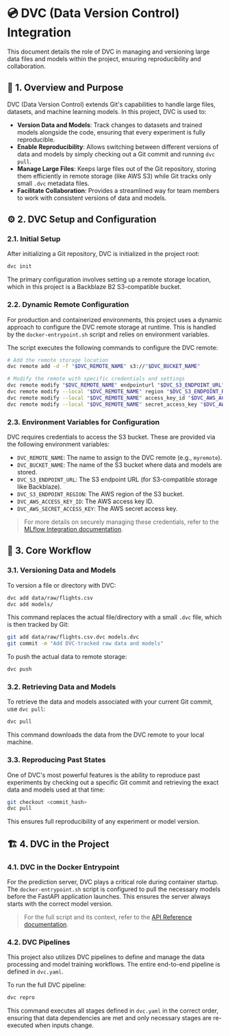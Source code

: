 # 💿 DVC (Data Version Control) Integration

This document details the role of DVC in managing and versioning large data files and models within the project, ensuring reproducibility and collaboration.

## 📝 1. Overview and Purpose

DVC (Data Version Control) extends Git's capabilities to handle large files, datasets, and machine learning models. In this project, DVC is used to:

-   **Version Data and Models**: Track changes to datasets and trained models alongside the code, ensuring that every experiment is fully reproducible.
-   **Enable Reproducibility**: Allows switching between different versions of data and models by simply checking out a Git commit and running `dvc pull`.
-   **Manage Large Files**: Keeps large files out of the Git repository, storing them efficiently in remote storage (like AWS S3) while Git tracks only small `.dvc` metadata files.
-   **Facilitate Collaboration**: Provides a streamlined way for team members to work with consistent versions of data and models.

## ⚙️ 2. DVC Setup and Configuration

### 2.1. Initial Setup

After initializing a Git repository, DVC is initialized in the project root:

```bash
dvc init
```

The primary configuration involves setting up a remote storage location, which in this project is a Backblaze B2 S3-compatible bucket.

### 2.2. Dynamic Remote Configuration

For production and containerized environments, this project uses a dynamic approach to configure the DVC remote storage at runtime. This is handled by the `docker-entrypoint.sh` script and relies on environment variables.

The script executes the following commands to configure the DVC remote:

```bash
# Add the remote storage location
dvc remote add -d -f "$DVC_REMOTE_NAME" s3://"$DVC_BUCKET_NAME"

# Modify the remote with specific credentials and settings
dvc remote modify "$DVC_REMOTE_NAME" endpointurl "$DVC_S3_ENDPOINT_URL"
dvc remote modify --local "$DVC_REMOTE_NAME" region "$DVC_S3_ENDPOINT_REGION"
dvc remote modify --local "$DVC_REMOTE_NAME" access_key_id "$DVC_AWS_ACCESS_KEY_ID"
dvc remote modify --local "$DVC_REMOTE_NAME" secret_access_key "$DVC_AWS_SECRET_ACCESS_KEY"
```

### 2.3. Environment Variables for Configuration

DVC requires credentials to access the S3 bucket. These are provided via the following environment variables:

-   `DVC_REMOTE_NAME`: The name to assign to the DVC remote (e.g., `myremote`).
-   `DVC_BUCKET_NAME`: The name of the S3 bucket where data and models are stored.
-   `DVC_S3_ENDPOINT_URL`: The S3 endpoint URL (for S3-compatible storage like Backblaze).
-   `DVC_S3_ENDPOINT_REGION`: The AWS region of the S3 bucket.
-   `DVC_AWS_ACCESS_KEY_ID`: The AWS access key ID.
-   `DVC_AWS_SECRET_ACCESS_KEY`: The AWS secret access key.

> For more details on securely managing these credentials, refer to the [MLflow Integration documentation](mlflow.md#13-production-best-practice-using-an-environment-file).

## 🔄 3. Core Workflow

### 3.1. Versioning Data and Models

To version a file or directory with DVC:

```bash
dvc add data/raw/flights.csv
dvc add models/
```

This command replaces the actual file/directory with a small `.dvc` file, which is then tracked by Git:

```bash
git add data/raw/flights.csv.dvc models.dvc
git commit -m "Add DVC-tracked raw data and models"
```

To push the actual data to remote storage:

```bash
dvc push
```

### 3.2. Retrieving Data and Models

To retrieve the data and models associated with your current Git commit, use `dvc pull`:

```bash
dvc pull
```

This command downloads the data from the DVC remote to your local machine.

### 3.3. Reproducing Past States

One of DVC's most powerful features is the ability to reproduce past experiments by checking out a specific Git commit and retrieving the exact data and models used at that time:

```bash
git checkout <commit_hash>
dvc pull
```

This ensures full reproducibility of any experiment or model version.

## 🏗️ 4. DVC in the Project

### 4.1. DVC in the Docker Entrypoint

For the prediction server, DVC plays a critical role during container startup. The `docker-entrypoint.sh` script is configured to pull the necessary models before the FastAPI application launches. This ensures the server always starts with the correct model version.

> For the full script and its context, refer to the [API Reference documentation](../API/api_reference.md#5-containerization-and-deployment).

### 4.2. DVC Pipelines

This project also utilizes DVC pipelines to define and manage the data processing and model training workflows. The entire end-to-end pipeline is defined in `dvc.yaml`.

To run the full DVC pipeline:

```bash
dvc repro
```

This command executes all stages defined in `dvc.yaml` in the correct order, ensuring that data dependencies are met and only necessary stages are re-executed when inputs change.
